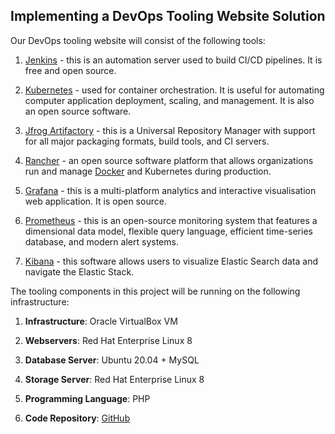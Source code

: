 
## Implementing a DevOps Tooling Website Solution



Our DevOps tooling website will consist of the following tools:

1. [Jenkins](https://jenkins.io/) - this is an automation server used to build CI/CD pipelines. It is free and open source.

2. [Kubernetes](https://kubernetes.io/) - used for container orchestration. It is useful for automating computer application deployment, scaling, and management. It is also an open source software.

3. [Jfrog Artifactory](https://jfrog.com/artifactory/) - this is a Universal Repository Manager with support for all major packaging formats, build tools, and CI servers.

4. [Rancher](https://www.rancher.com/) - an open source software platform that allows organizations run and manage [Docker](https://www.docker.com/) and Kubernetes during production.

5. [Grafana](https://grafana.com/) - this is a multi-platform analytics and interactive visualisation web application. It is open source.

6. [Prometheus](https://prometheus.io/) - this is an open-source monitoring system that features a dimensional data model, flexible query language, efficient time-series database, and modern alert systems.

7. [Kibana](https://www.elastic.co/kibana) - this software allows users to visualize Elastic Search data and navigate the Elastic Stack.

The tooling components in this project will be running on the following infrastructure:

1. **Infrastructure**: Oracle VirtualBox VM

2. **Webservers**: Red Hat Enterprise Linux 8

3. **Database Server**: Ubuntu 20.04 + MySQL

4. **Storage Server**: Red Hat Enterprise Linux 8

5. **Programming Language**: PHP

6. **Code Repository**: [GitHub](https://github.com/darey-io/tooling)